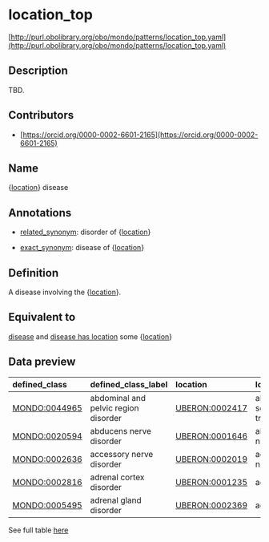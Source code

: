 # location_top 

[http://purl.obolibrary.org/obo/mondo/patterns/location_top.yaml](http://purl.obolibrary.org/obo/mondo/patterns/location_top.yaml)
## Description 

TBD.
## Contributors 
* [https://orcid.org/0000-0002-6601-2165](https://orcid.org/0000-0002-6601-2165) 
## Name 

{[location](http://www.w3.org/2002/07/owl#Thing)} disease

## Annotations 

* [related_synonym](http://www.geneontology.org/formats/oboInOwl#hasRelatedSynonym): disorder of {[location](http://www.w3.org/2002/07/owl#Thing)}

* [exact_synonym](http://www.geneontology.org/formats/oboInOwl#hasExactSynonym): disease of {[location](http://www.w3.org/2002/07/owl#Thing)}

## Definition 

A disease involving the {[location](http://www.w3.org/2002/07/owl#Thing)}.

## Equivalent to 

[disease](http://purl.obolibrary.org/obo/MONDO_0000001) and [disease has location](http://purl.obolibrary.org/obo/RO_0004026) some {[location](http://www.w3.org/2002/07/owl#Thing)}

## Data preview 
| defined_class                                | defined_class_label                  | location                                      | location_label             |
|:---------------------------------------------|:-------------------------------------|:----------------------------------------------|:---------------------------|
| [MONDO:0044965](http://purl.obolibrary.org/obo/MONDO_0044965) | abdominal and pelvic region disorder | [UBERON:0002417](http://purl.obolibrary.org/obo/UBERON_0002417) | abdominal segment of trunk |
| [MONDO:0020594](http://purl.obolibrary.org/obo/MONDO_0020594) | abducens nerve disorder              | [UBERON:0001646](http://purl.obolibrary.org/obo/UBERON_0001646) | abducens nerve             |
| [MONDO:0002636](http://purl.obolibrary.org/obo/MONDO_0002636) | accessory nerve disorder             | [UBERON:0002019](http://purl.obolibrary.org/obo/UBERON_0002019) | accessory XI nerve         |
| [MONDO:0002816](http://purl.obolibrary.org/obo/MONDO_0002816) | adrenal cortex disorder              | [UBERON:0001235](http://purl.obolibrary.org/obo/UBERON_0001235) | adrenal cortex             |
| [MONDO:0005495](http://purl.obolibrary.org/obo/MONDO_0005495) | adrenal gland disorder               | [UBERON:0002369](http://purl.obolibrary.org/obo/UBERON_0002369) | adrenal gland              |

See full table [here](https://github.com/monarch-initiative/mondo/blob/master/src/patterns/data/matches/location_top.tsv) 
